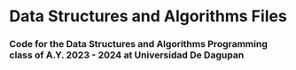 # Data Structures and Algorithms Files
### Code for the Data Structures and Algorithms Programming class of A.Y. 2023 - 2024 at Universidad De Dagupan
